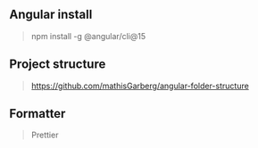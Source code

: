## Angular install

> npm install -g @angular/cli@15

## Project structure

> https://github.com/mathisGarberg/angular-folder-structure

## Formatter

> Prettier
